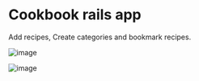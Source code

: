 # Cookbook rails app

Add recipes, Create categories and bookmark recipes.

![image](https://github.com/user-attachments/assets/78eab758-c24f-40e1-835b-0604d087ba57)

![image](https://github.com/user-attachments/assets/d03039fb-a6d7-4e27-b3e3-81fbe2671a82)
